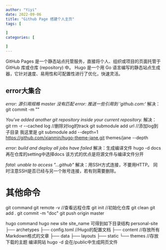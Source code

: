 ```yaml
---
author: "Yiyi"
date: 2022-09-06
title: "Github Page 搭建个人主页"
tags: [
 
]
categories: [

]
---
```


GitHub Pages 是一个静态站点托管服务，直接将个人、组织或项目的页面托管于 GitHub 库或仓库 (repository) 中。
Hugo 是一个用 Go 语言编写的静态站点生成器，它针对速度、易用性和可配置性进行了优化，快速灵活。

## error大集合

*error: 源引用规格 master 没有匹配*
*error: 推送一些引用到 'github.com:‘*
解决： 
    git commit -m ""


*You've added another git repository inside your current repository.*
解决： 
    git rm -r --cached log  //删除对log的track
    git submodule add url //添加log到子目录
我这里是 git submodule add --depth=1 https://github.com/xianmin/hugo-theme-jane.git themes/jane   --depth 


*error: build and deploy all jobs have failed*
解决：生成编译文件
    hugo -d docs
再在仓库的setting中选择docs
该方式的优点是将源文件与编译文件分开


*fatal: unable to access "...github"*
解决：用SSH方式连接，不要用HTTP。
同时注意SSH是否已经与另一个账号连接，若有则需要删除。


# 其他命令
git command
    git remote -v //查看远程仓库
    git init //初始化仓库
    git clean
    git add .
    git commit -m "doc"
    git push origin master



hugo command
    hugo new site site_name
可得到如下目录结构
personal-site
├── archetypes
├── config.toml   //Hugo的配置文档
├── content       //存放所有Markdown格式的文章
├── data
├── layouts
├── static
└── themes        //存放下载的主题
编译网站
    hugo -d
会在/public中生成网页文件

